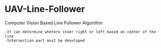 # UAV-Line-Follower
Computer Vision Based Line Follower Algorithm
                
    -It can determine whetere steer right or left based on center of the line
    -Intersection part must be developed
